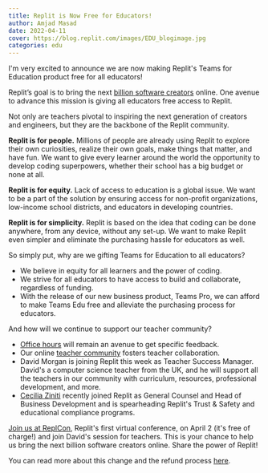 ```yaml
---
title: Replit is Now Free for Educators!
author: Amjad Masad
date: 2022-04-11
cover: https://blog.replit.com/images/EDU_blogimage.jpg
categories: edu
---
```


I'm very excited to announce we are now making Replit's Teams for Education product free for all educators!

Replit’s goal is to bring the next [billion software creators](https://blog.replit.com/b) online. One avenue to advance this mission is giving all educators free access to Replit.

Not only are teachers pivotal to inspiring the next generation of creators and engineers, but they are the backbone of the Replit community. 

**Replit is for people.** Millions of people are already using Replit to explore their own curiosities, realize their own goals, make things that matter, and have fun. We want to give every learner around the world the opportunity to develop coding superpowers, whether their school has a big budget or none at all.

**Replit is for equity.** Lack of access to education is a global issue. We want to be a part of the solution by ensuring access for non-profit organizations, low-income school districts, and educators in developing countries.

**Replit is for simplicity.** Replit is based on the idea that coding can be done anywhere, from any device, without any set-up. We want to make Replit even simpler and eliminate the purchasing hassle for educators as well.

So simply put, why are we gifting Teams for Education to all educators?
- We believe in equity for all learners and the power of coding.
- We strive for all educators to have access to build and collaborate, regardless of funding.
- With the release of our new business product, Teams Pro, we can afford to make Teams Edu free and alleviate the purchasing process for educators.

And how will we continue to support our teacher community?
- [Office hours](https://www.eventbrite.com/e/replit-teams-for-education-office-hours-tickets-151837105871) will remain an avenue to get specific feedback.
- Our online [teacher community](https://community.replit.com/c/edu/10) fosters teacher collaboration.
- David Morgan is joining Replit this week as Teacher Success Manager. David's a computer science teacher from the UK, and he will support all the teachers in our community with curriculum, resources, professional development, and more.
- [Cecilia Ziniti](https://blog.replit.com/intro-cecilia-ziniti) recently joined Replit as General Counsel and Head of Business Development and is spearheading Replit's Trust & Safety and educational compliance programs.

[Join us at ReplCon](https://hopin.com/events/repl-con-22/registration), Replit's first virtual conference, on April 2 (it's free of charge!) and join David's session for teachers. This is your chance to help us bring the next billion software creators online. Share the power of Replit!

You can read more about this change and the refund process [here](https://docs.google.com/document/d/1hrmPJW-dq4j1A7S94HLt3A-zR90qY1zvqxGvgT2b11A/edit?usp=sharing). 